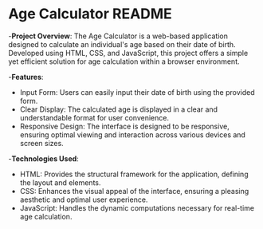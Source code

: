 <h1> Age Calculator README</h1>

-**Project Overview**:
The Age Calculator is a web-based application designed to calculate an individual's age based on their date of birth. Developed using HTML, CSS, and JavaScript, this project offers a simple yet efficient solution for age calculation within a browser environment.

-**Features**:
- Input Form: Users can easily input their date of birth using the provided form.
- Clear Display: The calculated age is displayed in a clear and understandable format for user convenience.
- Responsive Design: The interface is designed to be responsive, ensuring optimal viewing and interaction across various devices and screen sizes.

-**Technologies Used**:
- HTML: Provides the structural framework for the application, defining the layout and elements.
- CSS: Enhances the visual appeal of the interface, ensuring a pleasing aesthetic and optimal user experience.
- JavaScript: Handles the dynamic computations necessary for real-time age calculation.
